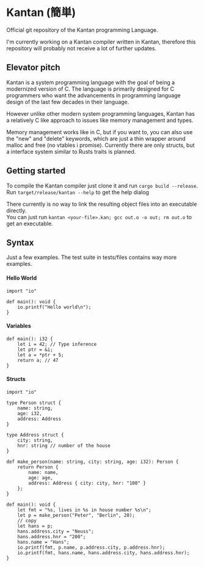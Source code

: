 # Kantan (簡単)

Official git repository of the Kantan programming Language.

I'm currently working on a Kantan compiler written in Kantan, therefore 
this repository will probably not receive a lot of further updates.

## Elevator pitch

Kantan is a system programming language with the goal of being a modernized version of C.
The language is primarily designed for C programmers who want the advancements in 
programming language design of the last few decades in their language.

However unlike other modern system programming languages, Kantan has a relatively
C like approach to issues like memory management and types.

Memory management works like in C, but if you want to, you can also use the "new" and "delete"
keywords, which are just a thin wrapper around malloc and free (no vtables i promise).
Currently there are only structs, but a interface system similar to Rusts traits is planned.

## Getting started

To compile the Kantan compiler just clone it and run `cargo build --release`. <br/>
Run `target/release/kantan --help` to get the help dialog

There currently is no way to link the resulting object files into an executable directly.<br/>
You can just run `kantan <your-file>.kan; gcc out.o -o out; rm out.o` to get an executable.

## Syntax

Just a few examples. The test suite in tests/files contains way more examples.

#### Hello World
```
import "io"

def main(): void {
    io.printf("Hello world\n");
}
```

#### Variables
```
def main(): i32 {
    let i = 42; // Type inference
    let ptr = &i;
    let a = *ptr + 5;
    return a; // 47
}
```

#### Structs
```
import "io"

type Person struct {
    name: string,
    age: i32,
    address: Address
}

type Address struct {
    city: string,
    hnr: string // number of the house
}

def make_person(name: string, city: string, age: i32): Person {
    return Person { 
        name: name, 
        age: age, 
        address: Address { city: city, hnr: "100" } 
    };
}

def main(): void {
    let fmt = "%s, lives in %s in house number %s\n";
    let p = make_person("Peter", "Berlin", 20);
    // copy
    let hans = p;
    hans.address.city = "Neuss";
    hans.address.hnr = "200";
    hans.name = "Hans";
    io.printf(fmt, p.name, p.address.city, p.address.hnr);
    io.printf(fmt, hans.name, hans.address.city, hans.address.hnr);
}
```
